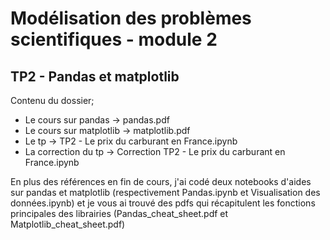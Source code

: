 # Modélisation des problèmes scientifiques - module 2
## TP2 - Pandas et matplotlib

Contenu du dossier;
- Le cours sur pandas -> pandas.pdf
- Le cours sur matplotlib -> matplotlib.pdf
- Le tp -> TP2 - Le prix du carburant en France.ipynb
- La correction du tp -> Correction TP2 - Le prix du carburant en France.ipynb

En plus des références en fin de cours, j'ai codé deux notebooks d'aides sur pandas et matplotlib (respectivement Pandas.ipynb et Visualisation des données.ipynb) et je vous ai trouvé des pdfs qui récapitulent les fonctions principales des librairies (Pandas_cheat_sheet.pdf et Matplotlib_cheat_sheet.pdf)
